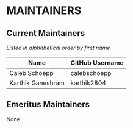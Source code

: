 # MAINTAINERS

## Current Maintainers

_Listed in alphabetical order by first name_

| Name | GitHub Username |
| --- | --- |
| Caleb Schoepp | calebschoepp |
| Karthik Ganeshram | karthik2804 |

## Emeritus Maintainers

None
